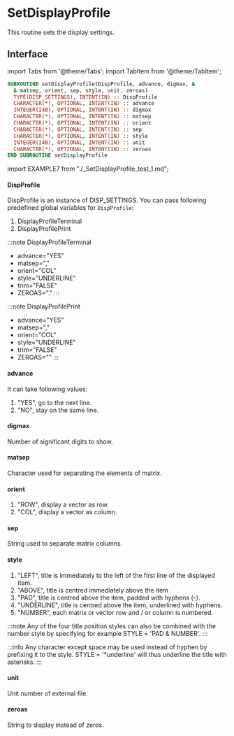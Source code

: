# SetDisplayProfile

This routine sets the display settings.

## Interface

import Tabs from '@theme/Tabs';
import TabItem from '@theme/TabItem';

<Tabs>
<TabItem value="interface" label="܀ Interface" default>

```fortran
SUBROUTINE setDisplayProfile(DispProfile, advance, digmax, &
  & matsep, orient, sep, style, unit, zeroas)
  TYPE(DISP_SETTINGS), INTENT(IN) :: DispProfile
  CHARACTER(*), OPTIONAL, INTENT(IN) :: advance
  INTEGER(I4B), OPTIONAL, INTENT(IN) :: digmax
  CHARACTER(*), OPTIONAL, INTENT(IN) :: matsep
  CHARACTER(*), OPTIONAL, INTENT(IN) :: orient
  CHARACTER(*), OPTIONAL, INTENT(IN) :: sep
  CHARACTER(*), OPTIONAL, INTENT(IN) :: style
  INTEGER(I4B), OPTIONAL, INTENT(IN) :: unit
  CHARACTER(*), OPTIONAL, INTENT(IN) :: zeroas
END SUBROUTINE setDisplayProfile
```

</TabItem>

<TabItem value="example" label="️܀ See example">

import EXAMPLE7 from "./_SetDisplayProfile_test_1.md";

<EXAMPLE7 />

</TabItem>

<TabItem value="close" label="↢ ">

</TabItem>
</Tabs>

#### DispProfile

DispProfile is an instance of DISP_SETTINGS. You can pass following predefined global variables for `DispProfile`:

1. DisplayProfileTerminal
2. DisplayProfilePrint

:::note DisplayProfileTerminal

- advance="YES"
- matsep=","
- orient="COL"
- style="UNDERLINE"
- trim="FALSE"
- ZEROAS="."
:::

:::note DisplayProfilePrint

- advance="YES"
- matsep=","
- orient="COL"
- style="UNDERLINE"
- trim="FALSE"
- ZEROAS=""
:::

#### advance

It can take following values:

1. "YES",  go to the next line.
2. "NO", stay on the same line.

#### digmax

Number of significant digits to show.

#### matsep

Character used for separating the elements of matrix.

#### orient

1. "ROW", display a vector as row.
2. "COL", display a vector as column.

#### sep

String used to separate matrix columns.

#### style

1. "LEFT", title is immediately to the left of the first line of the displayed item.
2. "ABOVE", title is centred immediately above the item
3. "PAD", title is centred above the item, padded with hyphens (-).
4. "UNDERLINE", title is centred above the item, underlined with hyphens.
5. "NUMBER", each matrix or vector row and / or column is numbered.

:::note
Any of the four title position styles can also be combined with the number style by specifying for
example STYLE = 'PAD & NUMBER'.
:::

:::info
Any character except space may be used instead of hyphen
by prefixing it to the style. STYLE = '*underline' will thus underline the title with asterisks.
:::

#### unit

Unit number of external file.

#### zeroas

String to display instead of zeros.
